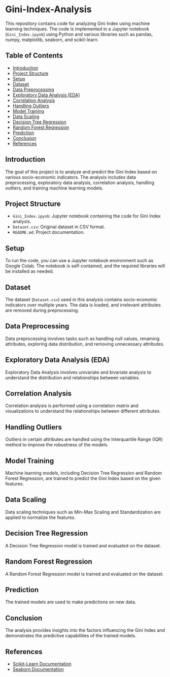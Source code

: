 # Gini-Index-Analysis
This repository contains code for analyzing Gini Index using machine learning techniques. The code is implemented in a Jupyter notebook (`Gini_Index.ipynb`) using Python and various libraries such as pandas, numpy, matplotlib, seaborn, and scikit-learn.

## Table of Contents
- [Introduction](#introduction)
- [Project Structure](#project-structure)
- [Setup](#setup)
- [Dataset](#dataset)
- [Data Preprocessing](#data-preprocessing)
- [Exploratory Data Analysis (EDA)](#exploratory-data-analysis-eda)
- [Correlation Analysis](#correlation-analysis)
- [Handling Outliers](#handling-outliers)
- [Model Training](#model-training)
- [Data Scaling](#data-scaling)
- [Decision Tree Regression](#decision-tree-regression)
- [Random Forest Regression](#random-forest-regression)
- [Prediction](#prediction)
- [Conclusion](#conclusion)
- [References](#references)

## Introduction
The goal of this project is to analyze and predict the Gini Index based on various socio-economic indicators. The analysis includes data preprocessing, exploratory data analysis, correlation analysis, handling outliers, and training machine learning models.

## Project Structure
- `Gini_Index.ipynb`: Jupyter notebook containing the code for Gini Index analysis.
- `Dataset.csv`: Original dataset in CSV format.
- `README.md`: Project documentation.

## Setup
To run the code, you can use a Jupyter notebook environment such as Google Colab. The notebook is self-contained, and the required libraries will be installed as needed.

## Dataset
The dataset (`Dataset.csv`) used in this analysis contains socio-economic indicators over multiple years. The data is loaded, and irrelevant attributes are removed during preprocessing.

## Data Preprocessing
Data preprocessing involves tasks such as handling null values, renaming attributes, exploring data distribution, and removing unnecessary attributes.

## Exploratory Data Analysis (EDA)
Exploratory Data Analysis involves univariate and bivariate analysis to understand the distribution and relationships between variables.

## Correlation Analysis
Correlation analysis is performed using a correlation matrix and visualizations to understand the relationships between different attributes.

## Handling Outliers
Outliers in certain attributes are handled using the Interquartile Range (IQR) method to improve the robustness of the models.

## Model Training
Machine learning models, including Decision Tree Regression and Random Forest Regression, are trained to predict the Gini Index based on the given features.

## Data Scaling
Data scaling techniques such as Min-Max Scaling and Standardization are applied to normalize the features.

## Decision Tree Regression
A Decision Tree Regression model is trained and evaluated on the dataset.

## Random Forest Regression
A Random Forest Regression model is trained and evaluated on the dataset.

## Prediction
The trained models are used to make predictions on new data.

## Conclusion
The analysis provides insights into the factors influencing the Gini Index and demonstrates the predictive capabilities of the trained models.

## References
- [Scikit-Learn Documentation](https://scikit-learn.org/stable/documentation.html)
- [Seaborn Documentation](https://seaborn.pydata.org/)

